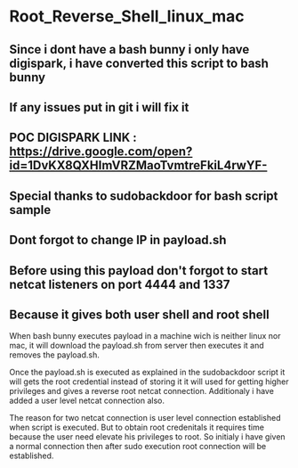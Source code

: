 # Root_Reverse_Shell_linux_mac

## Since i dont have a bash bunny i only have digispark, i have converted this script to bash bunny
## If any issues put in git i will fix it

## POC DIGISPARK LINK : https://drive.google.com/open?id=1DvKX8QXHImVRZMaoTvmtreFkiL4rwYF-

## Special thanks to sudobackdoor for bash script sample

## Dont forgot to change IP in payload.sh

## Before using this payload don't forgot to start netcat listeners on port 4444 and 1337
## Because it gives both user shell and root shell

When bash bunny executes payload in a machine wich is neither linux nor mac, it will download the payload.sh from server
then executes it and removes the payload.sh.

Once the payload.sh is executed as explained in the sudobackdoor script it will gets the root credential instead of storing it it will used for getting higher privileges and gives a reverse root netcat connection. Additionaly i have added a user level netcat connection also.

The reason for two netcat connection is user level connection established when script is executed. But to obtain root credenitals it requires time because the user need elevate his privileges to root. So initialy i have given a normal connection then after sudo execution root connection will be established.
